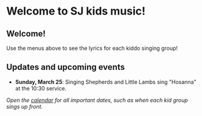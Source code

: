 Welcome to SJ kids music!
==================

Welcome!
--------
Use the menus above to see the lyrics for each kiddo singing group!

Updates and upcoming events
--------

* **Sunday, March 25**: Singing Shepherds and Little Lambs sing "Hosanna" at the 10:30 service.

*Open the [calendar](calendar.md) for all important dates, such as when each kid group sings up front.*
